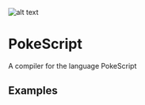 ![alt text](https://github.com/georgeh02/PokeScript/docs/logo.png?raw=true)

# PokeScript

A compiler for the language PokeScript

## Examples
